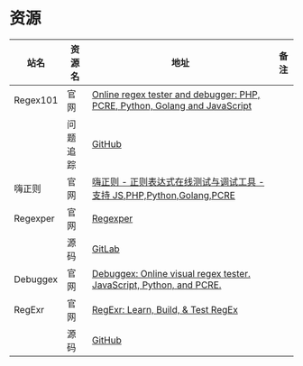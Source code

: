 # 资源

|站名|资源名|地址|备注|
|---|---|---|---|
|Regex101|官网|[Online regex tester and debugger: PHP, PCRE, Python, Golang and JavaScript](https://regex101.com/)||
||问题追踪|[GitHub](https://github.com/firasdib/Regex101)||
|嗨正则|官网|[嗨正则 - 正则表达式在线测试与调试工具 - 支持 JS,PHP,Python,Golang,PCRE](https://hiregex.com/)||
|Regexper|官网|[Regexper](https://regexper.com/)||
||源码|[GitLab](https://gitlab.com/javallone/regexper-static)||
|Debuggex|官网|[Debuggex: Online visual regex tester. JavaScript, Python, and PCRE.](https://www.debuggex.com/)||
|RegExr|官网|[RegExr: Learn, Build, & Test RegEx](https://regexr.com/)||
||源码|[GitHub](https://github.com/gskinner/regexr/)||
